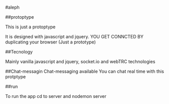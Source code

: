 #aleph

##protoptype

This is just a protoptype

It is designed with javascript and jquery. YOU GET CONNCTED BY duplicating your browser (Just a prototype)

##Tecnology

Mainly vanilla javascript and jquery, socket.io and webTRC technologies

##Chat-messagin
Chat-messaging available
You can chat real time with this protptype

##run

To run the app cd to server and nodemon server
 
